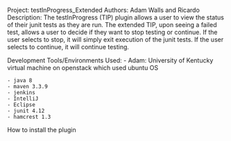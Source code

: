 Project: testInProgress_Extended
Authors: Adam Walls and Ricardo
Description: The testInProgress (TIP) plugin allows a user to view the status of their junit tests as they are run.
	     The extended TIP, upon seeing a failed test, allows a user to decide if they want to stop testing  or continue.
	     If the user selects to stop, it will simply exit execution of the junit tests.
	     If the user selects to continue, it will continue testing.

Development Tools/Environments Used:
	- Adam: University of Kentucky virtual machine on openstack which used ubuntu OS


	- java 8
	- maven 3.3.9
	- jenkins 
	- IntelliJ
	- Eclipse
	- junit 4.12
	- hamcrest 1.3

How to install the plugin
